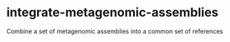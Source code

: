# integrate-metagenomic-assemblies
Combine a set of metagenomic assemblies into a common set of references

